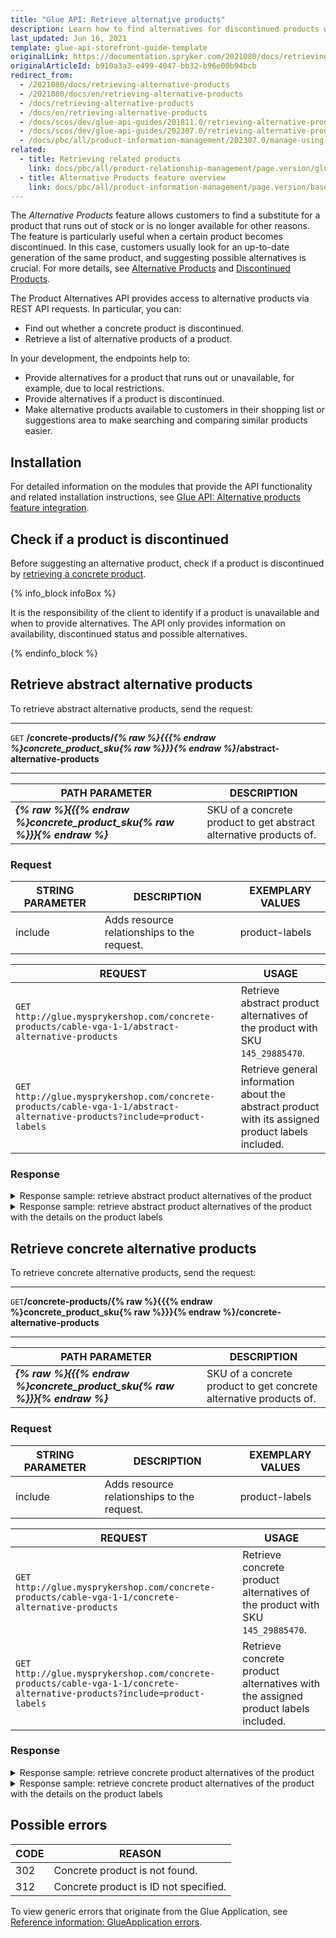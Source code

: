 ```yaml
---
title: "Glue API: Retrieve alternative products"
description: Learn how to find alternatives for discontinued products with Glue API.
last_updated: Jun 16, 2021
template: glue-api-storefront-guide-template
originalLink: https://documentation.spryker.com/2021080/docs/retrieving-alternative-products
originalArticleId: b910a3a3-e499-4047-bb32-b96e00b94bcb
redirect_from:
  - /2021080/docs/retrieving-alternative-products
  - /2021080/docs/en/retrieving-alternative-products
  - /docs/retrieving-alternative-products
  - /docs/en/retrieving-alternative-products
  - /docs/scos/dev/glue-api-guides/201811.0/retrieving-alternative-products.html
  - /docs/scos/dev/glue-api-guides/202307.0/retrieving-alternative-products.html
  - /docs/pbc/all/product-information-management/202307.0/manage-using-glue-api/glue-api-retrieve-alternative-products.html
related:
  - title: Retrieving related products
    link: docs/pbc/all/product-relationship-management/page.version/glue-api-retrieve-related-products.html
  - title: Alternative Products feature overview
    link: docs/pbc/all/product-information-management/page.version/base-shop/feature-overviews/alternative-products-feature-overview.html
---
```


The _Alternative Products_ feature allows customers to find a substitute for a product that runs out of stock or is no longer available for other reasons. The feature is particularly useful when a certain product becomes discontinued. In this case, customers usually look for an up-to-date generation of the same product, and suggesting possible alternatives is crucial. For more details, see [Alternative Products](/docs/pbc/all/product-information-management/{{page.version}}/base-shop/feature-overviews/alternative-products-feature-overview.html) and [Discontinued Products](/docs/pbc/all/product-information-management/{{page.version}}/base-shop/feature-overviews/product-feature-overview/discontinued-products-overview.html).

The Product Alternatives API provides access to alternative products via REST API requests. In particular, you can:

* Find out whether a concrete product is discontinued.
* Retrieve a list of alternative products of a product.

In your development, the endpoints help to:

* Provide alternatives for a product that runs out or unavailable, for example, due to local restrictions.
* Provide alternatives if a product is discontinued.
* Make alternative products available to customers in their shopping list or suggestions area to make searching and comparing similar products easier.


## Installation

For detailed information on the modules that provide the API functionality and related installation instructions, see [Glue API: Alternative products feature integration](/docs/pbc/all/product-information-management/{{page.version}}/base-shop/install-and-upgrade/install-glue-api/install-the-alternative-products-glue-api.html).


## Check if a product is discontinued

Before suggesting an alternative product, check if a product is discontinued by [retrieving a concrete product](/docs/pbc/all/product-information-management/{{page.version}}/base-shop/manage-using-glue-api/concrete-products/glue-api-retrieve-concrete-products.html#retrieve-a-concrete-product).

{% info_block infoBox %}

It is the responsibility of the client to identify if a product is unavailable and when to provide alternatives. The API only provides information on availability, discontinued status and possible alternatives.

{% endinfo_block %}

## Retrieve abstract alternative products

To retrieve abstract alternative products, send the request:

---
`GET` **/concrete-products/*{% raw %}{{{% endraw %}concrete_product_sku{% raw %}}}{% endraw %}*/abstract-alternative-products**

---

| PATH PARAMETER | DESCRIPTION |
| --- | --- |
| ***{% raw %}{{{% endraw %}concrete_product_sku{% raw %}}}{% endraw %}*** | SKU of a concrete product to get abstract alternative products of. |


### Request

| STRING PARAMETER | DESCRIPTION | EXEMPLARY VALUES |
| --- | --- | --- |
| include | Adds resource relationships to the request. | product-labels |


| REQUEST | USAGE |
| --- | --- |
| `GET http://glue.mysprykershop.com/concrete-products/cable-vga-1-1/abstract-alternative-products` | Retrieve abstract product alternatives of the product with SKU `145_29885470`. |
| `GET http://glue.mysprykershop.com/concrete-products/cable-vga-1-1/abstract-alternative-products?include=product-labels` | Retrieve general information about the abstract product with its assigned product labels included. |

### Response

<details>
<summary markdown='span'>Response sample: retrieve abstract product alternatives of the product</summary>

```json
{
    "data": [
        {
            "type": "abstract-products",
            "id": "cable-hdmi-1",
            "attributes": {
                "sku": "cable-hdmi-1",
                "averageRating": null,
                "reviewCount": 0,
                "name": "HDMI cable",
                "description": "Enjoy clear, crisp, immediate connectivity with the High-Speed HDMI Cable. This quality High-Definition Multimedia Interface (HDMI) cable allows you to connect a wide variety of devices in the realms of home entertainment, computing, gaming, and more to your HDTV, projector, or monitor. Perfect for those that interact with multiple platforms and devices, you can rely on strong performance and playback delivery when it comes to your digital experience.",
                "attributes": [],
                "superAttributesDefinition": [],
                "superAttributes": {
                    "packaging_unit": [
                        "As long as you want",
                        "Ring"
                    ]
                },
                "attributeMap": {
                    "product_concrete_ids": [
                        "cable-hdmi-1-1",
                        "cable-hdmi-1-2"
                    ],
                    "super_attributes": {
                        "packaging_unit": [
                            "As long as you want",
                            "Ring"
                        ]
                    },
                    "attribute_variants": {
                        "packaging_unit:As long as you want": {
                            "id_product_concrete": "cable-hdmi-1-2"
                        },
                        "packaging_unit:Ring": {
                            "id_product_concrete": "cable-hdmi-1-1"
                        }
                    }
                },
                "metaTitle": "",
                "metaKeywords": "",
                "metaDescription": "",
                "attributeNames": {
                    "packaging_unit": "Packaging unit"
                },
                "url": "/en/hdmi-cable-1"
            },
            "links": {
                "self": "http://glue.mysprykershop.com/abstract-products/cable-hdmi-1"
            }
        }
    ],
    "links": {
        "self": "http://glue.mysprykershop.com/concrete-products/cable-vga-1-1/abstract-alternative-products"
    }
}
```
</details>


<details>
<summary markdown='span'>Response sample: retrieve abstract product alternatives of the product with the details on the product labels</summary>

```json
{
    "data": [
        {
            "type": "abstract-products",
            "id": "cable-hdmi-1",
            "attributes": {
                "sku": "cable-hdmi-1",
                "averageRating": null,
                "reviewCount": 0,
                "name": "HDMI cable",
                "description": "Enjoy clear, crisp, immediate connectivity with the High-Speed HDMI Cable. This quality High-Definition Multimedia Interface (HDMI) cable allows you to connect a wide variety of devices in the realms of home entertainment, computing, gaming, and more to your HDTV, projector, or monitor. Perfect for those that interact with multiple platforms and devices, you can rely on strong performance and playback delivery when it comes to your digital experience.",
                "attributes": [],
                "superAttributesDefinition": [],
                "superAttributes": {
                    "packaging_unit": [
                        "As long as you want",
                        "Ring"
                    ]
                },
                "attributeMap": {
                    "product_concrete_ids": [
                        "cable-hdmi-1-1",
                        "cable-hdmi-1-2"
                    ],
                    "super_attributes": {
                        "packaging_unit": [
                            "As long as you want",
                            "Ring"
                        ]
                    },
                    "attribute_variants": {
                        "packaging_unit:As long as you want": {
                            "id_product_concrete": "cable-hdmi-1-2"
                        },
                        "packaging_unit:Ring": {
                            "id_product_concrete": "cable-hdmi-1-1"
                        }
                    }
                },
                "metaTitle": "",
                "metaKeywords": "",
                "metaDescription": "",
                "attributeNames": {
                    "packaging_unit": "Packaging unit"
                },
                "url": "/en/hdmi-cable-1"
            },
            "links": {
                "self": "http://glue.mysprykershop.com/abstract-products/cable-hdmi-1"
            },
            "relationships": {
                "product-labels": {
                    "data": [
                        {
                            "type": "product-labels",
                            "id": "3"
                        }
                    ]
                }
            }
        }
    ],
    "links": {
        "self": "http://glue.mysprykershop.com/concrete-products/cable-vga-1-1/abstract-alternative-products?include=product-labels"
    },
    "included": [
        {
            "type": "product-labels",
            "id": "3",
            "attributes": {
                "name": "New product",
                "isExclusive": false,
                "position": 1,
                "frontEndReference": null
            },
            "links": {
                "self": "http://glue.mysprykershop.com/product-labels/3"
            }
        }
    ]
}
```
</details>


## Retrieve concrete alternative products

To retrieve concrete alternative products, send the request:

---
`GET`**/concrete-products/{% raw %}{{{% endraw %}concrete_product_sku{% raw %}}}{% endraw %}/concrete-alternative-products**

---

| PATH PARAMETER | DESCRIPTION |
| --- | --- |
| ***{% raw %}{{{% endraw %}concrete_product_sku{% raw %}}}{% endraw %}*** | SKU of a concrete product to get concrete alternative products of. |

### Request

| STRING PARAMETER | DESCRIPTION | EXEMPLARY VALUES |
| --- | --- | --- |
| include | Adds resource relationships to the request. | product-labels |


| REQUEST | USAGE |
| --- | --- |
| `GET http://glue.mysprykershop.com/concrete-products/cable-vga-1-1/concrete-alternative-products` | Retrieve concrete product alternatives of the product with SKU `145_29885470`. |
| `GET http://glue.mysprykershop.com/concrete-products/cable-vga-1-1/concrete-alternative-products?include=product-labels` | Retrieve concrete product alternatives with the assigned product labels included. |

### Response

<details>
<summary markdown='span'>Response sample: retrieve concrete product alternatives of the product</summary>

```json
{
    "data": [
        {
            "type": "concrete-products",
            "id": "cable-hdmi-1-2",
            "attributes": {
                "sku": "cable-hdmi-1-2",
                "isDiscontinued": false,
                "discontinuedNote": null,
                "averageRating": null,
                "reviewCount": 0,
                "name": "HDMI cable as long as you want",
                "description": "Enjoy clear, crisp, immediate connectivity with the High-Speed HDMI Cable. This quality High-Definition Multimedia Interface (HDMI) cable allows you to connect a wide variety of devices in the realms of home entertainment, computing, gaming, and more to your HDTV, projector, or monitor. Perfect for those that interact with multiple platforms and devices, you can rely on strong performance and playback delivery when it comes to your digital experience.",
                "attributes": {
                    "packaging_unit": "As long as you want"
                },
                "superAttributesDefinition": [
                    "packaging_unit"
                ],
                "metaTitle": "",
                "metaKeywords": "",
                "metaDescription": "",
                "attributeNames": {
                    "packaging_unit": "Packaging unit"
                }
            },
            "links": {
                "self": "http://glue.mysprykershop.com/concrete-products/cable-hdmi-1-2"
            }
        }
    ],
    "links": {
        "self": "http://glue.mysprykershop.com/concrete-products/cable-vga-1-1/concrete-alternative-products"
    }
}
```
</details>


<details>
<summary markdown='span'>Response sample: retrieve concrete product alternatives of the product with the details on the product labels</summary>

```json
{
    "data": [
        {
            "type": "concrete-products",
            "id": "cable-hdmi-1-2",
            "attributes": {
                "sku": "cable-hdmi-1-2",
                "isDiscontinued": false,
                "discontinuedNote": null,
                "averageRating": null,
                "reviewCount": 0,
                "name": "HDMI cable as long as you want",
                "description": "Enjoy clear, crisp, immediate connectivity with the High-Speed HDMI Cable. This quality High-Definition Multimedia Interface (HDMI) cable allows you to connect a wide variety of devices in the realms of home entertainment, computing, gaming, and more to your HDTV, projector, or monitor. Perfect for those that interact with multiple platforms and devices, you can rely on strong performance and playback delivery when it comes to your digital experience.",
                "attributes": {
                    "packaging_unit": "As long as you want"
                },
                "superAttributesDefinition": [
                    "packaging_unit"
                ],
                "metaTitle": "",
                "metaKeywords": "",
                "metaDescription": "",
                "attributeNames": {
                    "packaging_unit": "Packaging unit"
                }
            },
            "links": {
                "self": "http://glue.mysprykershop.com/concrete-products/cable-hdmi-1-2"
            },
            "relationships": {
                "product-labels": {
                    "data": [
                        {
                            "type": "product-labels",
                            "id": "3"
                        }
                    ]
                }
            }
        }
    ],
    "links": {
        "self": "http://glue.mysprykershop.com/concrete-products/cable-vga-1-1/concrete-alternative-products?include=product-labels"
    },
    "included": [
        {
            "type": "product-labels",
            "id": "3",
            "attributes": {
                "name": "New product",
                "isExclusive": false,
                "position": 1,
                "frontEndReference": null
            },
            "links": {
                "self": "http://glue.mysprykershop.com/product-labels/3"
            }
        }
    ]
}
```
</details>


## Possible errors

| CODE | REASON |
| --- | --- |
| 302 | Concrete product is not found. |
| 312 | Concrete product is ID not specified. |


To view generic errors that originate from the Glue Application, see [Reference information: GlueApplication errors](/docs/scos/dev/glue-api-guides/{{page.version}}/old-glue-infrastructure/reference-information-glueapplication-errors.html).
